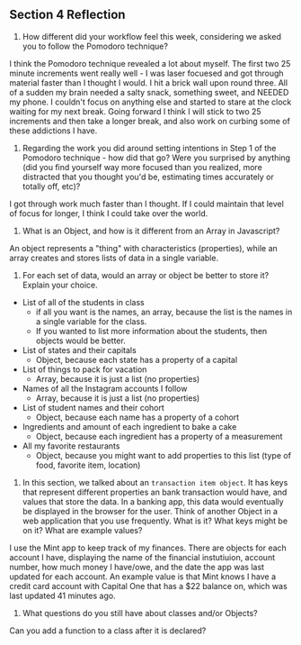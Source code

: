 ## Section 4 Reflection

1. How different did your workflow feel this week, considering we asked you to follow the Pomodoro technique?

I think the Pomodoro technique revealed a lot about myself.  The first two 25 minute increments went really well - I was laser focuesed and got through material faster than I thought I would. I hit a brick wall upon round three.  All of a sudden my brain needed a salty snack, something sweet, and NEEDED my phone. I couldn't focus on anything else and started to stare at the clock waiting for my next break.  Going forward I think I will stick to two 25 increments and then take a longer break, and also work on curbing some of these addictions I have.

1. Regarding the work you did around setting intentions in Step 1 of the Pomodoro technique - how did that go? Were you surprised by anything (did you find yourself way more focused than you realized, more distracted that you thought you'd be, estimating times accurately or totally off, etc)?

I got through work much faster than I thought. If I could maintain that level of focus for longer, I think I could take over the world.

1. What is an Object, and how is it different from an Array in Javascript?

An object represents a "thing" with characteristics (properties), while an array creates and stores lists of data in a single variable.

1. For each set of data, would an array or object be better to store it? Explain your choice.

  * List of all of the students in class
      - if all you want is the names, an array, because the list is the names in a single variable for the class.
      - If you wanted to list more information about the students, then objects would be better.
  * List of states and their capitals
      - Object, because each state has a property of a capital
  * List of things to pack for vacation
      - Array, because it is just a list (no properties)
  * Names of all the Instagram accounts I follow
      - Array, because it is just a list (no properties)
  * List of student names and their cohort
      - Object, because each name has a property of a cohort  
  * Ingredients and amount of each ingredient to bake a cake
      - Object, because each ingredient has a property of a measurement
  * All my favorite restaurants
      - Object, because you might want to add properties to this list (type of food, favorite item, location)

1. In this section, we talked about an `transaction item object`. It has keys that represent different properties an bank transaction would have, and values that store the data. In a banking app, this data would eventually be displayed in the browser for the user. Think of another Object in a web application that you use frequently. What is it? What keys might be on it? What are example values?

I use the Mint app to keep track of my finances. There are objects for each account I have, displaying the name of the financial instutiuion, account number, how much money I have/owe, and the date the app was last updated for each account. An example value is that Mint knows I have a credit card account with Capital One that has a $22 balance on, which was last updated 41 minutes ago.

1. What questions do you still have about classes and/or Objects?

Can you add a function to a class after it is declared?
